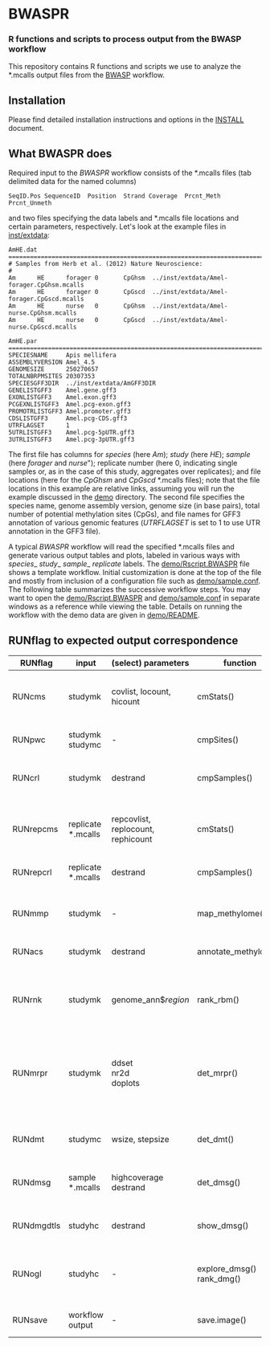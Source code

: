 # BWASPR
### R functions and scripts to process output from the BWASP workflow

This repository contains R functions and scripts we use to analyze the
\*.mcalls output files from the [BWASP](https://github.com/brendelgroup/BWASP) workflow.


## Installation
Please find detailed installation instructions and options in the
[INSTALL](./INSTALL.md) document.


## What BWASPR does
Required input to the _BWASPR_ workflow consists of the \*.mcalls files (tab
delimited data for the named columns)

```{bash}
SeqID.Pos SequenceID  Position  Strand Coverage  Prcnt_Meth  Prcnt_Unmeth
```
and two files specifying the data labels and \*.mcalls file locations and
certain parameters, respectively.
Let's look at the example files in [inst/extdata](./inst/extdata):

```
AmHE.dat
================================================================================
# Samples from Herb et al. (2012) Nature Neuroscience:
#
Am      HE      forager 0       CpGhsm  ../inst/extdata/Amel-forager.CpGhsm.mcalls
Am      HE      forager 0       CpGscd  ../inst/extdata/Amel-forager.CpGscd.mcalls
Am      HE      nurse   0       CpGhsm  ../inst/extdata/Amel-nurse.CpGhsm.mcalls
Am      HE      nurse   0       CpGscd  ../inst/extdata/Amel-nurse.CpGscd.mcalls
```

```
AmHE.par
================================================================================
SPECIESNAME     Apis mellifera
ASSEMBLYVERSION Amel_4.5
GENOMESIZE      250270657
TOTALNBRPMSITES 20307353
SPECIESGFF3DIR  ../inst/extdata/AmGFF3DIR
GENELISTGFF3    Amel.gene.gff3
EXONLISTGFF3    Amel.exon.gff3
PCGEXNLISTGFF3  Amel.pcg-exon.gff3
PROMOTRLISTGFF3 Amel.promoter.gff3
CDSLISTGFF3     Amel.pcg-CDS.gff3
UTRFLAGSET      1
5UTRLISTGFF3    Amel.pcg-5pUTR.gff3
3UTRLISTGFF3    Amel.pcg-3pUTR.gff3
```

The first file has columns for _species_ (here _Am_); _study_ (here _HE_);
_sample_ (here _forager_ and _nurse_"); replicate number (here 0, indicating
single samples or, as in the case of this study, aggregates over replicates);
and file locations (here for the _CpGhsm_ and _CpGscd_ \*.mcalls files);
note that the file locations in this example are relative links, assuming you
will run the example discussed in the [demo](./demo) directory.
The second file specifies the species name, genome assembly version, genome
size (in base pairs), total number of potential methylation sites (CpGs), and
file names for GFF3 annotation of various genomic features (_UTRFLAGSET_ is set
to 1 to use UTR annotation in the GFF3 file).

A typical *BWASPR* workflow will read the specified \*.mcalls files and
generate various output tables and plots, labeled in various ways with
_species_\_ _study_\_ _sample_\_ _replicate_ labels.
The [demo/Rscript.BWASPR](./demo/Rscript.BWASPR) file shows a template
workflow.
Initial customization is done at the top of the file and mostly from
inclusion of a configuration file such as
[demo/sample.conf](./demo/sample.conf).
The following table summarizes the successive workflow steps.
You may want to open the [demo/Rscript.BWASPR](./demo/Rscript.BWASPR) and
[demo/sample.conf](./demo/sample.conf) in separate windows as a reference
while viewing the table.
Details on running the workflow with the demo data are given in
[demo/README](./demo/README).


## RUNflag to expected output correspondence

| RUNflag    | input                 | (select) parameters        | function                      | theme                                           | output files                                                                                                         |
|------------|-----------------------|----------------------------|-------------------------------|-------------------------------------------------|----------------------------------------------------------------------------------------------------------------------|
| RUNcms     | studymk               | covlist, locount, hicount  | cmStats()                     | sample coverage and methylation statistics      | cms-\*.txt<br/>cms-\*.pdf                                                                                            |
| RUNpwc     | studymk<br/>studymc   | -                          | cmpSites()                    | pairwise sample comparisons                     | pwc-\*.vs.\*.txt                                                                                                     |
| RUNcrl     | studymk               | destrand                   | cmpSamples()                  | correlations between aggregate samples          | crl-\*.txt<br/>crl-\*.pdf                                                                                            |
|            |                       |                            |                               |                                                 |                                                                                                                      |
| RUNrepcms  | replicate \*.mcalls   | repcovlist,<br/>replocount, rephicount | cmStats()                     | replicate coverage and methylation statistics   | repcms-\*.txt<br/>repcms-\*.pdf                                                                                      |
| RUNrepcrl  | replicate \*.mcalls   | destrand                 | cmpSamples()                    | correlations between replicates                 | repcrl-\*.txt<br/>repcrl-\*.pdf                                                                                        |
|            |                       |                            |                               |                                                 |                                                                                                                      |
| RUNmmp     | studymk               | -                          | map_methylome()               | methylation to annotation maps                  | mmp-\*.txt                                                                                                           |
| RUNacs     | studymk               | destrand                   | annotate_methylome()          | annotation of common sites                      | acs-\*.txt                                                                                                           |
| RUNrnk     | studymk               | genome_ann$*region*        | rank_rbm()                    | ranked genes and promoters                      | ranked-\*.txt<br/>sites-in-\*.txt<br/>rnk-sig-\*.pdf<br/>sip-\*.txt<br/>rnk-sip-\*.txt<br/>rnk-sip-\*.pdf                |
| RUNmrpr    | studymk               | ddset<br/>nr2d<br/>doplots | det_mrpr()                    | methylation-rich and -poor regions              | dst-\*.txt<br/>\*ds-\*.pdf<br/>mdr-\*.tab<br/>mdr-\*.bed<br/>mpr-\*.txt<br/>mrr-\*.txt<br/>rmp-\*.txt<br/>gwr-\*.txt |
|            |                       |                            |                               |                                                 |                                                                                                                      |
| RUNdmt     | studymc               | wsize, stepsize            | det_dmt()                     | differentially methylated tiles and genes       | dmt-\*.txt<br/>dmg-\*.txt                                                                                            |
| RUNdmsg    | sample \*.mcalls<br/> | highcoverage<br/>destrand  | det_dmsg()                    | differentially methylated sites and genes       | dms-\*.txt<br/>dmg-\*.txt                                                                                            |
| RUNdmgdtls | studyhc               | destrand                   | show_dmsg()                   | details for differentially methylated genes     | dmg-\*.vs.\*_details.txt<br/>dmg-\*.vs.*_heatmaps.pdf                                                              |
| RUNogl     | studyhc               | -                          | explore_dmsg()<br/>rank_dmg() | ranked lists of differentially methylated genes | ogl-\*.txt<br/>rnk-dmg-\*.vs.\*.txt<br/>rnk-dmg-\*.vs.\*.pdf<br/>wrt-*.txt                                           |
|            |                       |                            |                               |                                                 |                                                                                                                      |
| RUNsave    | workflow output       | -                          | save.image()                  | save image of workflow output                   | \*.RData                                                                                                             |
